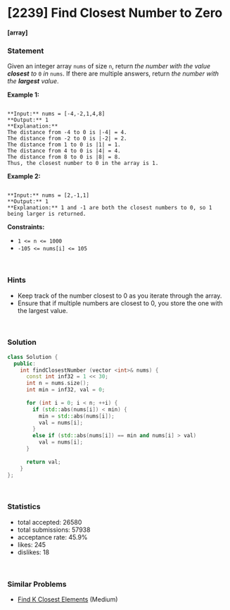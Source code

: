 # [2239] Find Closest Number to Zero

**[array]**

### Statement

Given an integer array `nums` of size `n`, return *the number with the value **closest** to* `0` *in* `nums`. If there are multiple answers, return *the number with the **largest** value*.

**Example 1:**

```

**Input:** nums = [-4,-2,1,4,8]
**Output:** 1
**Explanation:**
The distance from -4 to 0 is |-4| = 4.
The distance from -2 to 0 is |-2| = 2.
The distance from 1 to 0 is |1| = 1.
The distance from 4 to 0 is |4| = 4.
The distance from 8 to 0 is |8| = 8.
Thus, the closest number to 0 in the array is 1.

```

**Example 2:**

```

**Input:** nums = [2,-1,1]
**Output:** 1
**Explanation:** 1 and -1 are both the closest numbers to 0, so 1 being larger is returned.

```

**Constraints:**
* `1 <= n <= 1000`
* `-105 <= nums[i] <= 105`


<br>

### Hints

- Keep track of the number closest to 0 as you iterate through the array.
- Ensure that if multiple numbers are closest to 0, you store the one with the largest value.

<br>

### Solution

```cpp
class Solution {
  public:
    int findClosestNumber (vector <int>& nums) {
      const int inf32 = 1 << 30;
      int n = nums.size();
      int min = inf32, val = 0;
      
      for (int i = 0; i < n; ++i) {
        if (std::abs(nums[i]) < min) {
          min = std::abs(nums[i]);
          val = nums[i];
        }
        else if (std::abs(nums[i]) == min and nums[i] > val)
          val = nums[i];
      }
      
      return val;
    }
};
```

<br>

### Statistics

- total accepted: 26580
- total submissions: 57938
- acceptance rate: 45.9%
- likes: 245
- dislikes: 18

<br>

### Similar Problems

- [Find K Closest Elements](https://leetcode.com/problems/find-k-closest-elements) (Medium)
